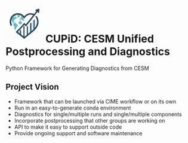 # <img src="images/logo.png" alt="CUPiD Logo" width=100 /> CUPiD: CESM Unified Postprocessing and Diagnostics
Python Framework for Generating Diagnostics from CESM

## Project Vision
- Framework that can be launched via CIME workflow or on its own
- Run in an easy-to-generate conda environment
- Diagnostics for single/multiple runs and single/multiple components
- Incorporate postprocessing that other groups are working on
- API to make it easy to support outside code
- Provide ongoing support and software maintenance
